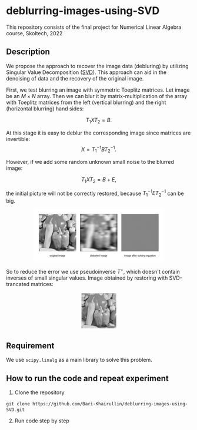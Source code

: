 # deblurring-images-using-SVD
This repository consists of the final project for Numerical Linear Algebra course, Skoltech, 2022

## Description
We propose the approach to recover the image data (debluring) by utilizing Singular Value Decomposition ([SVD](https://en.wikipedia.org/wiki/Singular_value_decomposition)). This approach can aid in the denoising of data and the recovery of the original image. 

First, we test blurring an image with symmetric Toeplitz matrices. Let image be an $M\times N$ array. Then we can blur it by matrix-multiplication of the array with Toeplitz matrices from the left (vertical blurring) and the right (horizontal blurring) hand sides:

$$T_1 X T_2 = B.$$

At this stage it is easy to deblur the corresponding image since matrices are invertible:
$$X = T_1^{-1}BT_2^{-1}.$$

However, if we add some random unknown small noise to the blurred image:

$$T_1XT_2=B+E,$$

the initial picture will not be correctly restored, because $T_1^{-1}ET_2^{-1}$ can be big. 

<p align="center" width="100%">
    <img width="70%" src="https://github.com/Bari-Khairullin/deblurring-images-using-SVD/blob/main/Results/readme_1.png">
</p>

So to reduce the error we use pseudoinverse $T^+$, which doesn't contain inverses of small singular values. Image obtained by restoring with SVD-trancated matrices:

<p align="center" width="100%">
    <img width="20%" src="https://github.com/Bari-Khairullin/deblurring-images-using-SVD/blob/main/Results/recover.png">
</p>


## Requirement
We use `scipy.linalg` as a main library to solve this problem.

## How to run the code and repeat experiment
1. Clone the repository
``` 
git clone https://github.com/Bari-Khairullin/deblurring-images-using-SVD.git
```
2. Run code step by step
